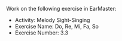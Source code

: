 Work on the following exercise in EarMaster:
- Activity: Melody Sight-Singing
- Exercise Name: Do, Re, Mi, Fa, So
- Exercise Number: 3.3

